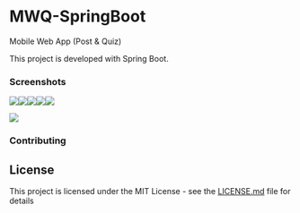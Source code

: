 # MWQ-SpringBoot
Mobile Web App (Post & Quiz)

This project is developed with Spring Boot.

### Screenshots
![](https://res.cloudinary.com/ddyyw1ytz/image/upload/c_fit,w_220/v1576936609/MWQ/screenshot-01_f5skxg.jpg)![](https://res.cloudinary.com/ddyyw1ytz/image/upload/c_fit,w_220/v1576936609/MWQ/screenshot-02_dboucc.jpg)![](https://res.cloudinary.com/ddyyw1ytz/image/upload/c_fit,w_220/v1576936609/MWQ/screenshot-03_lv6chz.jpg)![](https://res.cloudinary.com/ddyyw1ytz/image/upload/c_fit,w_220/v1576936609/MWQ/screenshot-04_vbniux)![](https://res.cloudinary.com/ddyyw1ytz/image/upload/c_fit,w_220/v1576936609/MWQ/screenshot-05_jrm9ro)

![](https://res.cloudinary.com/ddyyw1ytz/image/upload/c_fit,w_800/v1576936609/MWQ/screenshot-06_ughgwr)

### Contributing

## License
This project is licensed under the MIT License - see the [LICENSE.md](LICENSE.md) file for details
